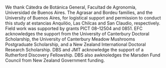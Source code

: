We thank  Cátedra de Botánica General, Facultad de Agronomía, Universidad de Buenos Aires. 
The Agrasar and Bordeu families, and the University of Buenos Aires, for logistical support and permission to conduct this study at estancias Anquilóo, Las Chilcas and San Claudio, respectively. 
Field work was supported by grants PICT 08–12504 and 0851. 
EFC acknowledges the support from the University of Canterbury Doctoral Scholarship, the University of Canterbury Meadow Mushrooms Postgraduate Scholarship, and a New Zealand International Doctoral Research Scholarship.
DBS and JMT acknowledge the support of a Rutherford Discovery Fellowship. 
DBS also awknoledges the Marsden Fund Council from New Zealand Government funding.
